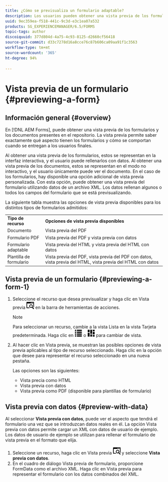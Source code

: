 ```yaml
---
title: ¿Cómo se previsualiza un formulario adaptable?
description: Los usuarios pueden obtener una vista previa de los formularios antes de publicarlos o activarlos para asegurarse de que cumplen las expectativas. Las opciones de vista previa pueden variar según los tipos de formulario admitidos.
uuid: 9ec359ea-f518-441c-9c3d-e3c1ea07a532
products: SG_EXPERIENCEMANAGER/6.5/FORMS
topic-tags: author
discoiquuid: 377d804d-4a75-4c93-8125-d2660cf56418
source-git-commit: d33c7278d16a8cce76c87b606ca09aa91f1c3563
workflow-type: tm+mt
source-wordcount: '365'
ht-degree: 94%

---
```



# Vista previa de un formulario {#previewing-a-form}

## Información general {#overview}

En [!DNL AEM Forms], puede obtener una vista previa de los formularios y los documentos presentes en el repositorio. La vista previa permite saber exactamente qué aspecto tienen los formularios y cómo se comportan cuando se entregan a los usuarios finales.

Al obtener una vista previa de los formularios, estos se representan en la interfaz interactiva, y el usuario puede rellenarlos con datos. Al obtener una vista previa de los documentos, estos se representan en el modo no interactivo, y el usuario únicamente puede ver el documento. En el caso de los formularios, hay disponible una opción adicional de vista previa personalizada. Con esta opción, puede obtener una vista previa del formulario utilizando datos de un archivo XML. Los datos rellenan algunos o todos los campos del formulario que se está previsualizando.

La siguiente tabla muestra las opciones de vista previa disponibles para los distintos tipos de formularios admitidos:

<table>
 <tbody>
  <tr>
   <td><strong>Tipo de recurso</strong><br /> </td>
   <td><strong>Opciones de vista previa disponibles</strong><br /> </td>
  </tr>
  <tr>
   <td>Documento</td>
   <td>Vista previa del PDF</td>
  </tr>
  <tr>
   <td>Formulario PDF</td>
   <td>Vista previa del PDF y vista previa con datos<br /> </td>
  </tr>
  <tr>
   <td>Formulario adaptable</td>
   <td>Vista previa del HTML y vista previa del HTML con datos</td>
  </tr>
  <tr>
   <td>Plantilla de formulario</td>
   <td>Vista previa del PDF, vista previa del PDF con datos, vista previa del HTML, vista previa del HTML con datos<br /> </td>
  </tr>
 </tbody>
</table>

## Vista previa de un formulario {#previewing-a-form-1}

1. Seleccione el recurso que desea previsualizar y haga clic en Vista previa ![aem6forms_preview](assets/aem6forms_preview.png) en la barra de herramientas de acciones.

   >[!NOTE]
   >
   >Para seleccionar un recurso, cambie a la vista Lista en la vista Tarjeta predeterminada. Haga clic en ![aem6forms_viewlist](assets/aem6forms_viewlist.png) o ![aem6forms_viewcard](assets/aem6forms_viewcard.png) para cambiar de vista.

1. Al hacer clic en Vista previa, se muestran las posibles opciones de vista previa aplicables al tipo de recurso seleccionado. Haga clic en la opción que desee para representar el recurso seleccionado en una nueva pestaña.

   Las opciones son las siguientes:

   * Vista precia como HTML
   * Vista previa con datos
   * Vista previa como PDF (disponible para plantillas de formulario)

## Vista previa con datos {#preview-with-data}

Al seleccionar **Vista previa con datos**, puede ver el aspecto que tendrá el formulario una vez que se introduzcan datos reales en él. La opción Vista previa con datos permite cargar un XML con datos de usuario de ejemplo. Los datos de usuario de ejemplo se utilizan para rellenar el formulario de vista previa en el formato que elija.

1. Seleccione un recurso, haga clic en Vista previa ![aem6forms_preview](assets/aem6forms_preview.png) y seleccione **Vista previa con datos**.
1. En el cuadro de diálogo Vista previa de formulario, proporcione FormData como el archivo XML. Haga clic en Vista previa para representar el formulario con los datos combinados del XML.

